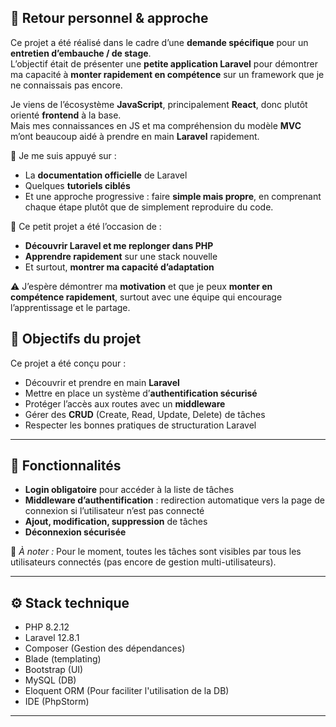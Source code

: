 ## 💬 Retour personnel & approche

Ce projet a été réalisé dans le cadre d’une **demande spécifique** pour un **entretien d’embauche / de stage**.  
L’objectif était de présenter une **petite application Laravel** pour démontrer ma capacité à **monter rapidement en compétence** sur un framework que je ne connaissais pas encore.

Je viens de l’écosystème **JavaScript**, principalement **React**, donc plutôt orienté **frontend** à la base.  
Mais mes connaissances en JS et ma compréhension du modèle **MVC** m’ont beaucoup aidé à prendre en main **Laravel** rapidement.

🧠 Je me suis appuyé sur :
- La **documentation officielle** de Laravel
- Quelques **tutoriels ciblés**
- Et une approche progressive : faire **simple mais propre**, en comprenant chaque étape plutôt que de simplement reproduire du code.

🔄 Ce petit projet a été l’occasion de :
- **Découvrir Laravel et me replonger dans PHP**
- **Apprendre rapidement** sur une stack nouvelle
- Et surtout, **montrer ma capacité d’adaptation**

⚠️ J’espère démontrer ma **motivation** et que je peux **monter en compétence rapidement**, surtout avec une équipe qui encourage l’apprentissage et le partage.


## 🚀 Objectifs du projet

Ce projet a été conçu pour :
- Découvrir et prendre en main **Laravel**
- Mettre en place un système d’**authentification sécurisé**
- Protéger l’accès aux routes avec un **middleware**
- Gérer des **CRUD** (Create, Read, Update, Delete) de tâches
- Respecter les bonnes pratiques de structuration Laravel

---

## 🔐 Fonctionnalités

- **Login obligatoire** pour accéder à la liste de tâches
- **Middleware d’authentification** : redirection automatique vers la page de connexion si l’utilisateur n’est pas connecté
- **Ajout, modification, suppression** de tâches
- **Déconnexion sécurisée**

🛑 *À noter :* Pour le moment, toutes les tâches sont visibles par tous les utilisateurs connectés (pas encore de gestion multi-utilisateurs).

---

## ⚙️ Stack technique

- PHP 8.2.12
- Laravel 12.8.1
- Composer (Gestion des dépendances)
- Blade (templating)
- Bootstrap (UI)
- MySQL (DB)
- Eloquent ORM (Pour faciliter l'utilisation de la DB)
- IDE (PhpStorm)
---


